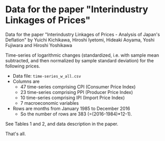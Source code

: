 # Data for the paper "Interindustry Linkages of Prices"

Data for the paper "Interindustry Linkages of Prices - Analysis of Japan's Deflation" by Yuichi Kichikawa, Hiroshi Iyetomi, Hideaki Aoyama, Yoshi Fujiwara and Hiroshi Yoshikawa

Time-series of logarithmic changes (standardized, i.e. with sample mean subtracted, and then normalized by sample standard deviation) for the following prices.

- Data file: `time-series_w_all.csv`
- Columns are
  - 47 time-series comprising CPI (Consumer Price Index)
  - 23 time-series comprising PPI (Producer Price Index)
  - 10 time-series comprising IPI (Import Price Index)
  - 7 macroeconomic variables
- Rows are months from January 1985 to December 2016
  - So the number of rows are 383 (=(2016-1984)*12-1).

See Tables 1 and 2, and data description in the paper.

That's all.
